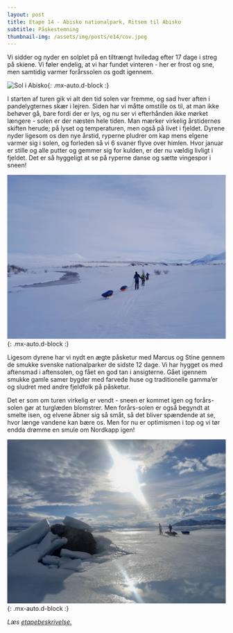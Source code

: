 ```yaml
---
layout: post
title: Etape 14 - Abisko nationalpark, Ritsem til Abisko 
subtitle: Påskestemning
thumbnail-img: /assets/img/posts/e14/cov.jpeg
---
```

Vi sidder og nyder en solplet på en tiltrængt hviledag efter 17 dage i streg på skiene. Vi føler endelig, at vi har fundet vinteren - her er frost og sne, men samtidig varmer forårssolen os godt igennem. 

![Sol i Abisko](/assets/img/posts/e14/1.jpeg){: .mx-auto.d-block :}

I starten af turen gik vi alt den tid solen var fremme, og sad hver aften i pandelygternes skær i lejren. Siden har vi måtte omstille os til, at man ikke behøver gå, bare fordi der er lys, og nu ser vi efterhånden ikke mørket længere - solen er der næsten hele tiden. Man mærker virkelig årstidernes skiften herude; på lyset og temperaturen, men også på livet i fjeldet. Dyrene nyder ligesom os den nye årstid, ryperne pludrer om kap mens elgene varmer sig i solen, og forleden så vi 6 svaner flyve over himlen. Hvor januar er stille og alle putter og gemmer sig for kulden, er der nu vældig livligt i fjeldet. Det er så hyggeligt at se på ryperne danse og sætte vingespor i sneen! 

![Flot](/assets/img/posts/e14/2.jpeg){: .mx-auto.d-block :}

Ligesom dyrene har vi nydt en ægte påsketur med Marcus og Stine gennem de smukke svenske nationalparker de sidste 12 dage. Vi har hygget os med aftensmad i aftensolen, og fået en god tan i ansigterne. Gået igennem smukke gamle samer bygder med farvede huse og traditionelle gamma’er og sludret med andre fjeldfolk på påsketur. 

Det er som om turen virkelig er vendt - sneen er kommet igen og forårs-solen gør at turglæden blomstrer. Men forårs-solen er også begyndt at smelte isen, og elvene åbner sig så småt, så det bliver spændende at se, hvor længe vandene kan bære os. Men for nu er optimismen i top og vi tør endda drømme en smule om Nordkapp igen!


![Is](/assets/img/posts/e14/cov.jpeg){: .mx-auto.d-block :}

*Læs [etapebeskrivelse.](/rute/#abisko)*